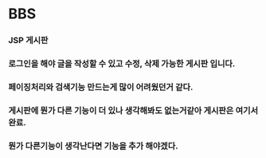 # BBS
### JSP 게시판
### 로그인을 해야 글을 작성할 수 있고 수정, 삭제 가능한 게시판 입니다.
### 페이징처리와 검색기능 만드는게 많이 어려웠던거 같다.
### 게시판에 뭔가 다른 기능이 더 있나 생각해봐도 없는거같아 게시판은 여기서 완료.
### 뭔가 다른기능이 생각난다면 기능을 추가 해야겠다.
